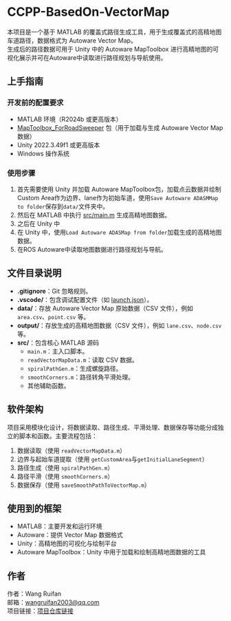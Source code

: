 # CCPP-BasedOn-VectorMap

本项目是一个基于 MATLAB 的覆盖式路径生成工具，用于生成覆盖式的高精地图车道路径，数据格式为 Autoware Vector Map。  
生成后的路径数据可用于 Unity 中的 Autoware MapToolbox 进行高精地图的可视化展示并可在Autoware中读取进行路径规划与导航使用。

## 上手指南

### 开发前的配置要求

- MATLAB 环境（R2024b 或更高版本）
- [MapToolbox_ForRoadSweeper](https://github.com/wang-ruifan/MapToolbox_ForRoadSweeper) 包（用于加载与生成 Autoware Vector Map 数据）
- Unity 2022.3.49f1 或更高版本  
- Windows 操作系统

### 使用步骤

1. 首先需要使用 Unity 并加载 Autoware MapToolbox包，加载点云数据并绘制Custom Area作为边界、lane作为初始车道，使用`Save Autoware ADASMMap to folder`保存到`data/`文件夹中。
2. 然后在 MATLAB 中执行 [src/main.m](src/main.m) 生成高精地图数据。
3. 之后在 Unity 中
4. 在 Unity 中，使用`Load Autoware ADASMap from folder`加载生成的高精地图数据。
5. 在ROS Autoware中读取地图数据进行路径规划与导航。

## 文件目录说明

- **.gitignore**：Git 忽略规则。
- **.vscode/**：包含调试配置文件（如 [launch.json](.vscode/launch.json)）。
- **data/**：存放 Autoware Vector Map 原始数据（CSV 文件），例如 `area.csv`、`point.csv` 等。
- **output/**：存放生成的高精地图数据（CSV 文件），例如 `lane.csv`、`node.csv` 等。
- **src/**：包含核心 MATLAB 源码
  - `main.m`：主入口脚本。
  - `readVectorMapData.m`：读取 CSV 数据。
  - `spiralPathGen.m`：生成螺旋路径。
  - `smoothCorners.m`：路径转角平滑处理。
  - 其他辅助函数。

## 软件架构

项目采用模块化设计，将数据读取、路径生成、平滑处理、数据保存等功能分成独立的脚本和函数。主要流程包括：

1. 数据读取（使用 `readVectorMapData.m`）
2. 边界与起始车道提取（使用 `getCustomArea`与`getInitialLaneSegment`）
3. 路径生成（使用 `spiralPathGen.m`）
4. 路径平滑（使用 `smoothCorners.m`）
5. 数据保存（使用 `saveSmoothPathToVectorMap.m`）

## 使用到的框架

- MATLAB：主要开发和运行环境
- Autoware：提供 Vector Map 数据格式
- Unity：高精地图的可视化与绘制平台
- Autoware MapToolbox：Unity 中用于加载和绘制高精地图数据的工具

## 作者

作者：Wang Ruifan  
邮箱：<wangruifan2003@qq.com>  
项目链接：[项目仓库链接](https://github.com/wang-ruifan/CCPP-BasedOn-VectorMap)